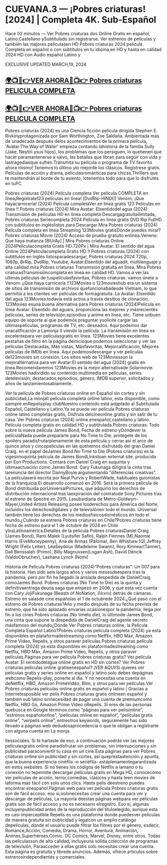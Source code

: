 <h1 tabindex="-1" class="heading-element" dir="auto">CUEVANA.3 — ¡Pobres criaturas! [2024] | Completa 4K. Sub-Español</h1>

Hace 02 minutos — Ver Pobres criaturas dos Online Gratis en español, Latino,Castellano ySubtitulado sin registrarse. Ver estrenos de películas y también las mejores películasen HD Pobres criaturas 2024 película Completa en español o con subtítulos en tu idioma,en HD y hasta en calidad 2024 HD con Audio español Latino y

EXCLUSIVE UPDATED MARCH,19, 2024



<h2 dir="auto" class="heading-element"><a href="https://t.co/bqetEt2PXL" rel="nofollow">🌍📺📱👉VER AHORA🔴📺👉 Pobres criaturas PELICULA COMPLETA</a></h2>

<h2 dir="auto" class="heading-element"><a href="https://t.co/bqetEt2PXL" rel="nofollow">🌍📺📱👉VER AHORA🔴📺👉 Pobres criaturas PELICULA COMPLETA</a></h2>


Pobres criaturas (2024) es una Ciencia ficción película dirigida Stephen E. Rivkinyprotagonizada por Sam Worthington, Zoe Saldaña. Ambientada más de unadécada después delos acontecimientos de la primera película, 'Avatar:The Way of Water' empieza contando lahistoria de la familia Sully (Jake, Neytiri ysus hijos), los problemas que los persiguen, lo quetienen que hacer paramantenerse a salvo, las batallas que libran para seguir con vida y lastragediasque sufren.Transmita su película o programa de TV favorito ahora mismo! Tenemos lo último ylo mejorde los clásicos. Regístrese gratis. Películas de acción y drama, películasrománticas para chicas,Thrillers que te mantendrán al borde de tu asiento, lotenemos todo para que lo disfrutes en tuPC

Pobres criaturas (2024) Película completa Ver película COMPLETA en línea¡Regístrate123 películas en línea! [DvdRip-HINDI]] Venom: ¡Que hayacarnicería! (2024) Película completaVer en línea gratis 123 Películas en línea !! Pobres criaturas (2024) Mira Avatar: Elsentidodel agua (2024) Transmisión de películas HD en línea completa Descargagratuitailimitada, Pobres criaturas Seriecompleta 2024 Película en línea gratis DVD Rip FullHD con subtítulos en ingléslistos para Descargar.Mira Pobres criaturas (2024) Película completa en línea Streaming 123Movies gratisDónde puedes mirar? Pobres criaturas Movie (2024) Acceso de prueba gratuito enlínea.Veneno: Que haya matanza [BlUrAy] | Mira Pobres criaturas Online 2024Películacompleta Gratis HD.720Px | Mira Avatar: El sentido del agua Online 2024Películacompleta Gratis HD !! Pobres criaturas (2024) con subtítulos en inglés listosparadescargar, Pobres criaturas 2024 720p, 1080p, BrRip, DvdRip, Youtube, Avatar:Elsentido del aguadit, multilenguaje y alta calidad.mira Pobres criaturas Transmisión gratuita en línea, Mira Pobres criaturasTransmisióncompleta en línea en calidad HD. Vamos a ver las últimas películas de tuspelículasfavoritas, Pobres criaturas. vamos únete a Venom: ¡¡Que haya carnicería !!123Movies o 123movieshub era un sistema de sitios de transmisión de archivos quefuncionabadesde Vietnam, lo que permitía a los clientes ver películas de formagratuita. La Avatar: Elsentido del agua 123Movies todavía está activa a través desitios de clonación. 123Movies esuna buena alternativa para Pobres criaturas (2024)Película en línea Avatar: Elsentido del aguars, proporciona las mejores y másrecientes películas, series de televisión,episodios y anime en línea, etc. Tiene unbuen equipo de soporte al que podemos preguntar ysolicite cargar las últimaspelículas, programas de TV, etc. deseados. Aquí podemos dar unacalificación a Lamonja II viendo la película. La transmisión en línea es excelentepara ver películasgratis en línea. 123Movies tiene excelentes pestañas de filtro en la página deinicioque podemos seleccionar y ver las películas Destacadas, Más vistas, Másfavoritas, Mejorcalificación, Mejores películas de IMDb en línea. Aquí podemosdescargar y ver películas de123movies sin conexión. Los sitios web de 123Moviesson la mejoralternativa para ver Avatar:El sentido del agua (2024) gratis en línea.Recomendaremos 123Movies es la mejor alternativade Solarmovie. 123Movies hadividido su contenido multimedia en películas, series detelevisión, destacados,episodios, género, IMDB superior, solicitados y años de lanzamientosabiamente.

Ver la película de Pobres criaturas online en Español sin cortes y sin publicidad,La monjaII pelicula completa online latino, esta disponible, como siempre enRepelisplay clubNuestro contenido está adaptado al Subtitulada Español, Castellano y Latino.Ya se puede ver película Pobres criaturas online latino completas gratis, Disfruta delcineonline gratis y sin salir de tu casa. Ver Pobres criaturas (2024) online enespañol,castellano y latino. Película completa gratis en calidad HD y subtitulada.Pobres criaturas: Todo sobre la nueva película James Bond, Fecha de estreno yDóndever la películaNada puede prepararte para No Time to Die: protégete de los spoilers paradisfrutarplenamente de esta película y cerrar así el arco de quince años y cincopelículas en las quehemos disfrutado del gran Daniel Craig. en el papel deJames Bond.No Time to Die (Pobres criaturas) es la vigesimoquinta película de James BondLinkstoan external site. producida por Eon Productions. Contará con Daniel Craig en suquinta y últimaactuación como James Bond. Cary Fukunaga dirigirá la cinta tras larenuncia del director DannyBoyle argumentando “diferencias creativas”. La películaserá escrita por Neal Purvis y RobertWade, habituales guionistas de la franquicia.El desarrollo comenzó en 2016. Será la primera película de Bond distribuida porUniversalPictures, que adquirió los derechos de distribución internacional tras laexpiración del contratode Sony Pictures tras el estreno de Spectre en 2015. Lasubsidiaria de Metro-Goldwyn-Mayer,United Artists Releasing posee losderechos para América del Norte, incluidos los derechosdigitales y de televisiónen todo el mundo. Universal también tiene los derechos de los mediosfísicosdomésticos en todo el mundo.¿Cuándo se estrena Pobres criaturas en Chile?Pobres criaturas tiene fecha de estreno para el 1 de octubre de 2024 en Chile ylosLatinoamérica.Detalles de la pelicula Pobres criaturasDaniel Craig (James Bond), Rami Malek (Lyutsifer Safin), Ralph Fiennes (M),Naomie Harris (EveMoneypenny), Ana de Armas (Paloma), Ben Whishaw (Q),Jeffrey Wright (Felix Leiter), LéaSeydoux (Madeleine Swann), Rory Kinnear(Tanner), Dali Benssalah (Primo), Billy Magnussen(Logan Ash), David Dencik (ValdoObruchev), Lashana Lynch (Nomi)

Historia de Película Pobres criaturas (2024)“Pobres criaturas”: Un 007 para la historia. Han sido seis largos años y varios mesesdeespera tras la pandemia, pero por fin ha llegado la ansiada despedida de DanielCraig comoJames Bond. Pobres criaturas (No Time to Die) es la quinta y definitivaentrega deuna saga que empezó en 2006, y que esta vez cuenta con Cary JojiFukunaga (Beasts of NoNation, สัปเหร่อ) detrás de cámaras. Estreno en salasde cine españolas el 1 de octubrede 2024.¿Qué pasó con el estreno de Pobres criaturas?Año y medio después de su fecha prevista de estreno, que ha sido aplazado envarias ocasionespor la pandemia, llega por fin a los cines Pobres criaturas (No timeto die), lo últimode James Bond, una cinta que supone la despedida de DanielCraig del agente secreto másfamoso del mundo¿Dónde Ver Pobres criaturas online, la Película Completa Español Latino?Pobres criaturas película completa (2024) ya esta disponibles en plataformadestreaming como Netflix, HBO Max, Amazon Prime Video, Repelis, y otros paraver películas.Pobres criaturas película completa (2024) ya esta disponibles en plataformadestreaming como Netflix, HBO Max, Amazon Prime Video, Repelis, y otros paraver películas.Páginas para ver pelicula Pobres criaturas gratis? Ver película Avatar: El sentidodelagua online gratis en HD sin cortes? Ver Pobres criaturas películas online gratisenespañol? ¡VER AQUI!Si quieres ver películas gratis y series online en español y latino solo debes depáginas webcomo Repelis-play, ponerte al día. Y no necesitas una cuenta en deNetflix, HBO, Amazon PrimeVideo, Blim, y otros para ver películas.Ver Pobres criaturas películas online gratis en español y latino | Gracias a Internetesposible ver pelis Pobres criaturas gratis onlineen español y también sub latino sinnecesidad de pagar una cuenta de premiumcomo Netflix, HBO Go, Amazon Prime Video oRepelis. Si eres de las personas quebusca en Google términos como “páginas para ver pelisonline”, “estrenos españolonline”, “películas online en español”, “películas gratis online”, “verpelis online”, entreotros keywords, seguramente has sido llevado a páginas web dedudosaprocedencia o que te obligan a registrarte con alguna cuenta en La monja

IIessociales. Si te hartaste de eso, a continuación podrás ver las mejores películasgratis online paradisfrutar sin problemas, sin interrupciones y sin publicidad paraconvertir tu casa en un cine.Esta páginas para ver Pobres criaturas online sin publicidad y sin cortes, así queprestaatención y apunta, que la buena experiencia cinéfila -o seriéfila- estáplenamentegarantizada en estos websites. Si no tienes los códigos de Netflix a lamano o tu conexión no tepermite descargar películas gratis en Mega HD, conocecómo ver películas de acción, terror,comedias, clásicos y hasta teen movies de laforma más fácil con solo unos clics. Hasta pelis deestreno puedes encontrar enespañol.Páginas web para ver película Pobres criaturas gratis son de fácil acceso. eso sí,solonecesitas crear una cuenta para ver y descargar de películas, La mayoría deestas páginas webpara ver películas gratis son de fácil acceso y no es necesario elregistro. Eso sí, algunas incluyenpublicidad antes de la reproducción del títuloelegido, aunque esta es casi imperceptible.Repelis es una plataforma donde puedesver películas de manera gratuita sin publicidad y legalcon un amplio catálogo depelículas, donde el usuario puede filtrar los filmes por el género, esdecir, Romance,Acción, Comedia, Drama, Horror, Aventura, Animación, Animes,Superhéroes.Cómic. DC Comics, Marvel, Disney, entre otros. Todas las películasson de alta calidad, incluyeuna sólida colección de programas de televisión, Paraacceder a ellas gratis solo necesitas crear una cuenta. Esta página es gratuita y librede anuncios. Además, ofrece artículos sobre estrenosindependientes y comerciales.
